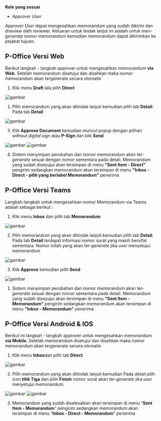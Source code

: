 **Role yang sesuai**

- *Approver User*

*Approver User* dapat mengesahkan memorandum yang sudah dikirim dan direview oleh reviewer. Keluaran untuk tindak lanjut ini adalah untuk men-*generate* nomor memorandum kemudian memorandum dapat dikirimkan ke pejabat tujuan. 

## **P-Office Versi Web**

Berikut langkah - langkah approver untuk mengesahkan memorandum **via Web**. Setelah memorandum disetujui dan disahkan maka nomor memorandum akan tergenerate secara otomatis


1. Klik menu **Draft** lalu pilih  **Direct**

![gambar](Memorandum/MM_Web/02MM-54.png)

1. Pilih memorandum yang akan ditindak lanjuti kemudian pilih tab **Detail**. Pada tab **Detail**

![gambar](Memorandum/MM_Web/02MM-55.png)

3. Klik **Approve Document** kemudian muncul popup dengan pilihan *without digital sign* atau **P-Sign** dan klik **Send**

![gambar](Memorandum/MM_Web/02MM-56.png)
![gambar](Memorandum/MM_Web/02MM-57.png) 

4. Sistem menyimpan perubahan dan nomor memorandum akan ter-*generate* sesuai dengan nomor sementara pada detail. Memorandum yang sudah diseyujui akan tersimpan di menu **"Sent Item - Direct"** pengirim sedangkan memorandum akan tersimpan di menu **"Inbox - Direct - pilih yang berlabel Memorandum"** penerima
   

## **P-Office Versi Teams**

Langkah-langkah untuk mengesahkan nomor Memorandum via Teams adalah sebagai berikut :

1. Klik menu **Inbox** dan pilih tab **Memorandum**

![gambar](Memorandum/MM_Teams/MM53.png)

2. Pilih memorandum yang akan ditindak lanjuti kemudian pilih tab **Detail**. Pada tab **Detail** terdapat informasi nomor surat yang masih bersifat sementara. Nomor inilah yang akan ter-*generate* jika *user* menyetujui memorandum

![gambar](Memorandum/MM_Teams/MM54.png)

3. Klik **Approve** kemudian pilih **Send**

![gambar](Memorandum/MM_Teams/MM55.png)

1. Sistem menyimpan perubahan dan nomor memorandum akan ter-*generate* sesuai dengan nomor sementara pada detail. Memorandum yang sudah diseyujui akan tersimpan di menu **"Sent Item - Memorandum"** pengirim sedangkan memorandum akan tersimpan di menu **"Inbox - Memorandum"** penerima

## **P-Office Versi Android & IOS**

Berikut ini langkah - langkah approver untuk mengesahkan memorandum **via Mobile**. Setelah memorandum disetujui dan disahkan maka nomor memorandum akan tergenerate secara otomatis

1. Klik menu **Inbox**dan pilih tab **Direct**

![gambar](Memorandum/MM_Android/Nomormemo/02MM-23.png)

2. Pilih memorandum yang akan ditindak lanjuti kemudian Pada detail pilih icon **titik Tiga** dan pilih **Finish** nomor surat akan ter-_generate_ jika _user_ menyetujui memorandum.

![gambar](Memorandum/MM_Android/Nomormemo/02MM-24.png) 
![gambar](Memorandum/MM_Android/Nomormemo/02MM-25.png)

3. Memorandum yang sudah diselesaikan akan tersimpan di menu “**Sent Item - Memorandum**” pengirim sedangkan memorandum akan tersimpan di menu “**Inbox - Direct - Memorandum**” penerima
